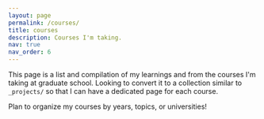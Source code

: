 ```yaml
---
layout: page
permalink: /courses/
title: courses
description: Courses I'm taking.
nav: true
nav_order: 6
---
```


This page is a list and compilation of my learnings and from the courses I'm taking at graduate school. Looking to convert it to a collection similar to `_projects/` so that I can have a dedicated page for each course.

Plan to organize my courses by years, topics, or universities!
